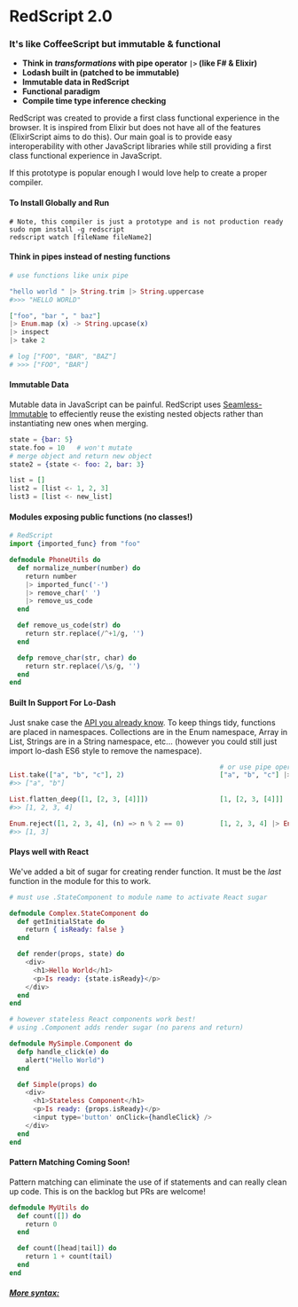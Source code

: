 # RedScript 2.0
### It's like CoffeeScript but immutable & functional

* **Think in *transformations* with pipe operator `|>` (like F# & Elixir)**
* **Lodash built in (patched to be immutable)**
* **Immutable data in RedScript**
* **Functional paradigm**
* **Compile time type inference checking**


RedScript was created to provide a first class functional experience in the browser. It is inspired from Elixir but does not have all of the features (ElixirScript aims to do this). Our main goal is to provide easy interoperability with other JavaScript libraries while still providing a first class functional experience in JavaScript.

If this prototype is popular enough I would love help to create a proper compiler.


#### To Install Globally and Run

```
# Note, this compiler is just a prototype and is not production ready
sudo npm install -g redscript
redscript watch [fileName fileName2]
```

#### Think in pipes instead of nesting functions

```elixir
# use functions like unix pipe

"hello world " |> String.trim |> String.uppercase
#>>> "HELLO WORLD"

["foo", "bar ", " baz"]
|> Enum.map (x) -> String.upcase(x)
|> inspect
|> take 2

# log ["FOO", "BAR", "BAZ"]
# >>> ["FOO", "BAR"]
```

#### Immutable Data
Mutable data in JavaScript can be painful. RedScript uses [Seamless-Immutable](https://github.com/rtfeldman/seamless-immutable) to effeciently reuse the existing nested objects rather than instantiating new ones when merging.
```elixir
state = {bar: 5}
state.foo = 10   # won't mutate
# merge object and return new object
state2 = {state <- foo: 2, bar: 3}

list = []             
list2 = [list <- 1, 2, 3]
list3 = [list <- new_list]
```

#### Modules exposing public functions (no classes!)

```elixir
# RedScript
import {imported_func} from "foo"

defmodule PhoneUtils do
  def normalize_number(number) do
    return number
    |> imported_func('-')
    |> remove_char(' ')  
    |> remove_us_code    
  end                    

  def remove_us_code(str) do
    return str.replace(/^+1/g, '')
  end                             

  defp remove_char(str, char) do  
    return str.replace(/\s/g, '') 
  end
end
```

#### Built In Support For Lo-Dash
Just snake case the [API you already know](https://lodash.com/docs). To keep things tidy, functions are placed in namespaces. Collections are in the Enum namespace, Array in List, Strings are in a String namespace, etc... (however you could still just import lo-dash ES6 style to remove the namespace).

```elixir
                                                     # or use pipe operator with lo-dash
List.take(["a", "b", "c"], 2)                        ["a", "b", "c"] |> List.take(2)
#>> ["a", "b"]

List.flatten_deep([1, [2, 3, [4]]])                  [1, [2, 3, [4]]] |> List.flatten_deep
#>> [1, 2, 3, 4]

Enum.reject([1, 2, 3, 4], (n) => n % 2 == 0)         [1, 2, 3, 4] |> Enum.reject((n) => n % 2 == 0)
#>> [1, 3]
```


#### Plays well with React
We've added a bit of sugar for creating render function. It must be the *last* function in the module for this to work.

```elixir
# must use .StateComponent to module name to activate React sugar

defmodule Complex.StateComponent do
  def getInitialState do
    return { isReady: false }
  end

  def render(props, state) do
    <div>
      <h1>Hello World</h1>
      <p>Is ready: {state.isReady}</p>
    </div>
  end
end
```

```elixir
# however stateless React components work best!
# using .Component adds render sugar (no parens and return)

defmodule MySimple.Component do
  defp handle_click(e) do
    alert("Hello World")
  end

  def Simple(props) do
    <div>
      <h1>Stateless Component</h1>
      <p>Is ready: {props.isReady}</p>
      <input type='button' onClick={handleClick} />
    </div>
  end
end
```

#### Pattern Matching Coming Soon!
Pattern matching can eliminate the use of if statements and can really clean up code. This is on the backlog but PRs are welcome!
```elixir
defmodule MyUtils do
  def count([]) do
    return 0
  end

  def count([head|tail]) do
    return 1 + count(tail)
  end
end

```

##### [More syntax:](https://github.com/AdamBrodzinski/RedScript/blob/master/spec.md)
